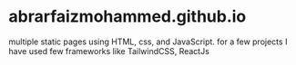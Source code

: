 # abrarfaizmohammed.github.io
multiple static pages using HTML, css, and JavaScript.
for a few projects I have used few frameworks like TailwindCSS, ReactJs
